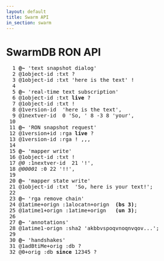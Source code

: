 ```yaml
---
layout: default
title: Swarm API
in_section: swarm
---
```


# SwarmDB RON API


<pre>
<span class="line">  1 </span><span class="comment"><b>@~</b></span> <span class="string">&apos;text snapshot dialog&apos;</span>
<span class="line">  2 </span><span class="rmid">@1object-id</span> <span class="ref">:txt</span> <span class="term">?</span>
<span class="line">  3 </span><span class="rmid">@1object-id</span> <span class="ref">:txt</span> <span class="string">&apos;here is the text&apos;</span> <span class="term">!</span>
<span class="line">  4 </span>
<span class="line">  5 </span><span class="comment"><b>@~</b></span> <span class="string">&apos;real-time text subscription&apos;</span>
<span class="line">  6 </span><span class="rmid">@1object-id</span> <span class="ref">:txt</span> <span class="str_span"><b>live</b></span> <span class="term">?</span>
<span class="line">  7 </span><span class="rmid">@1object-id</span> <span class="ref">:txt</span> <span class="term">!</span>
<span class="line">  8 </span><span class="rmid">@1version-id</span>  <span class="string">&apos;here is the text&apos;</span><span class="term">,</span>
<span class="line">  9 </span><span class="rmid">@1nextver-id</span>  <span class="int">0</span> <span class="string">&apos;So, &apos;</span> <span class="int">8</span> <span class="int">-3</span> <span class="int">8</span> <span class="string">&apos;your&apos;</span><span class="term">,</span>
<span class="line"> 10 </span>
<span class="line"> 11 </span><span class="comment"><b>@~</b></span> <span class="string">&apos;RON snapshot request&apos;</span>
<span class="line"> 12 </span><span class="id">@1version+id</span> <span class="ref">:rga</span> <span class="str_span"><b>live</b></span> <span class="term">?</span>
<span class="line"> 13 </span><span class="rmid">@1version-id</span> <span class="ref">:rga</span> <span class="term">!</span> <span class="term">,,,</span>
<span class="line"> 14 </span>
<span class="line"> 15 </span><span class="comment"><b>@~</b></span> <span class="string">&apos;mapper write&apos;</span>
<span class="line"> 16 </span><span class="rmid">@1object-id</span> <span class="ref">:txt</span> <span class="term">!</span>
<span class="line"> 17 </span><span class="comment"><i>@0</i></span> <span class="derived_ref">:1nextver-id</span>  <span class="int">21</span> <span class="string">&apos;!&apos;</span><span class="term">,</span>
<span class="line"> 18 </span><span class="comment"><i>@00001</i></span> <span class="ref">:0</span> <span class="int">22</span> <span class="string">&apos;!!&apos;</span><span class="term">,</span>
<span class="line"> 19 </span>
<span class="line"> 20 </span><span class="comment"><b>@~</b></span> <span class="string">&apos;mapper state write&apos;</span>
<span class="line"> 21 </span><span class="rmid">@1object-id</span> <span class="ref">:txt</span>  <span class="string">&apos;So, here is your text!&apos;</span><span class="term">;</span>
<span class="line"> 22 </span>
<span class="line"> 23 </span><span class="comment"><b>@~</b></span> <span class="string">&apos;rga remove chain&apos;</span>
<span class="line"> 24 </span><span class="id">@1atime+orign</span> <span class="ref">:1alocatn+orign</span>  <span class="str_span"><b>(bs 3)</b></span><span class="term">;</span>
<span class="line"> 25 </span><span class="id">@1atime1+orign</span> <span class="ref">:1atime+orign</span>   <span class="str_span"><b>(un 3)</b></span><span class="term">;</span>
<span class="line"> 26 </span>
<span class="line"> 27 </span><span class="comment"><b>@~</b></span> <span class="string">&apos;annotations&apos;</span>
<span class="line"> 28 </span><span class="rmid">@1atime1-orign</span> <span class="ref">:sha2</span> <span class="string">&apos;akbbvspoqvnoqnvqov...&apos;</span><span class="term">;</span>
<span class="line"> 29 </span>
<span class="line"> 30 </span><span class="comment"><b>@~</b></span> <span class="string">&apos;handshakes&apos;</span>
<span class="line"> 31 </span><span class="id">@1adBtiMe+orig</span> <span class="ref">:db</span> <span class="term">?</span>
<span class="line"> 32 </span><span class="id">@0+orig</span> <span class="ref">:db</span> <span class="str_span"><b>since</b></span> <span class="int">12345</span> <span class="term">?</span>
</pre>

